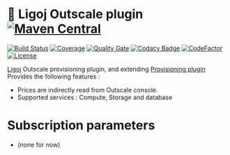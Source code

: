 # :link: Ligoj Outscale plugin [![Maven Central](https://maven-badges.herokuapp.com/maven-central/org.ligoj.plugin/plugin-prov-outscale/badge.svg)](https://maven-badges.herokuapp.com/maven-central/org.ligoj.plugin/plugin-prov-outscale)

[![Build Status](https://app.travis-ci.com/github/ligoj/plugin-prov-outscale.svg?branch=master)](https://app.travis-ci.com/github/ligoj/plugin-prov-outscale)
[![Coverage](https://sonarcloud.io/api/project_badges/measure?project=org.ligoj.plugin%3Aplugin-prov-outscale&metric=coverage)](https://sonarcloud.io/dashboard?id=org.ligoj.plugin%3Aplugin-prov-outscale)
[![Quality Gate](https://sonarcloud.io/api/project_badges/measure?metric=alert_status&project=org.ligoj.plugin:plugin-prov-outscale)](https://sonarcloud.io/dashboard/index/org.ligoj.plugin:plugin-prov-outscale)
[![Codacy Badge](https://api.codacy.com/project/badge/Grade/63f8621e27d243a1b267e1011add7475)](https://www.codacy.com/gh/ligoj/plugin-prov-outscale?utm_source=github.com&amp;utm_medium=referral&amp;utm_content=ligoj/plugin-prov-outscale&amp;utm_campaign=Badge_Grade)
[![CodeFactor](https://www.codefactor.io/repository/github/ligoj/plugin-prov-outscale/badge)](https://www.codefactor.io/repository/github/ligoj/plugin-prov-outscale)
[![License](http://img.shields.io/:license-mit-blue.svg)](http://fabdouglas.mit-license.org/)

[Ligoj](https://github.com/ligoj/ligoj) Outscale provisioning plugin, and extending [Provisioning plugin](https://github.com/ligoj/plugin-prov)
Provides the following features :
- Prices are indirectly read from Outscale console.
- Supported services : Compute, Storage and database

# Subscription parameters
* (none for now)
